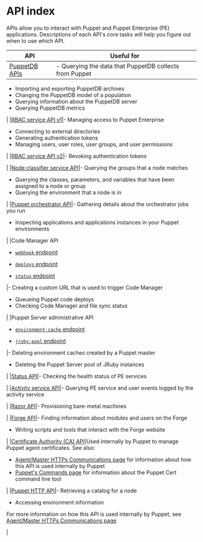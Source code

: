 # API index

APIs allow you to interact with Puppet and Puppet Enterprise \(PE\) applications. Descriptions of each API's core tasks will help you figure out when to use which API.

|API|Useful for|
|---|----------|
|[PuppetDB APIs](https://puppet.com/docs/puppetdb/5.1/api/index.html)|-   Querying the data that PuppetDB collects from Puppet
-   Importing and exporting PuppetDB archives
-   Changing the PuppetDB model of a population
-   Querying information about the PuppetDB server
-   Querying PuppetDB metrics

|
|[RBAC service API v1](rbac_api_v1.md)|-   Managing access to Puppet Enterprise
-   Connecting to external directories
-   Generating authentication tokens
-   Managing users, user roles, user groups, and user permissions

|
|[RBAC service API v2](rbac_api_v2_endpoints.md)|-   Revoking authentication tokens

|
|[Node classifier service API](node_classifier_service_api.md)|-   Querying the groups that a node matches
-   Querying the classes, parameters, and variables that have been assigned to a node or group
-   Querying the environment that a node is in

|
|[Puppet orchestrator API](orchestrator_api_v1_endpoints.md)|-   Gathering details about the orchestrator jobs you run
-   Inspecting applications and applications instances in your Puppet environments

|
|Code Manager API

-   [`webhook` endpoint](code_mgr_webhook.md#)

-   [`deploys` endpoint](code_mgr_scripts.md#)

-   [`status` endpoint](code_mgr_scripts.md#)


|-   Creating a custom URL that is used to trigger Code Manager
-   Queueing Puppet code deploys
-   Checking Code Manager and file sync status

|
|Puppet Server administrative API

-   [`environment-cache` endpoint](https://puppet.com/docs/puppetserver/5.1/admin-api/v1/environment-cache.html)

-   [`jruby-pool` endpoint](https://puppet.com/docs/puppetserver/5.1/admin-api/v1/jruby-pool.html)


|-   Deleting environment caches created by a Puppet master
-   Deleting the Puppet Server pool of JRuby instances

|
|[Status API](status_api.md)|-   Checking the health status of PE services

|
|[Activity service API](activity_api.md)|-   Querying PE service and user events logged by the activity service

|
|[Razor API](api_reference.md#)|-   Provisioning bare-metal machines

|
|[Forge API](https://forgeapi.puppetlabs.com/)|-   Finding information about modules and users on the Forge
-   Writing scripts and tools that interact with the Forge website

|
|[Certificate Authority \(CA\) API](https://puppet.com/docs/puppet/5.3/http_api/http_certificate.html)|Used internally by Puppet to manage Puppet agent certificates. See also:

-   [Agent/Master HTTPs Communications page](https://puppet.com/docs/puppet/5.3/subsystem_agent_master_comm.html) for information about how this API is used internally by Puppet
-   [Puppet's Commands page](https://puppet.com/docs/puppet/5.3/services_commands.html#puppet-cert) for information about the Puppet Cert command line tool

|
|[Puppet HTTP API](https://puppet.com/docs/puppet/5.3/http_api/http_api_index.html)|-   Retrieving a catalog for a node
-   Accessing environment information

For more information on how this API is used internally by Puppet, see [Agent/Master HTTPs Communications page](https://puppet.com/docs/puppet/5.3/subsystem_agent_master_comm.html)

|

